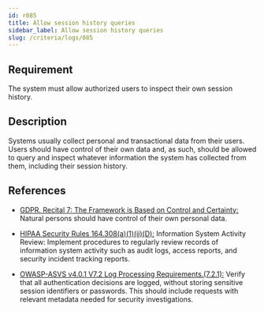 ```yaml
---
id: r085
title: Allow session history queries
sidebar_label: Allow session history queries
slug: /criteria/logs/085
---
```


## Requirement

The system must allow authorized users
to inspect their own session history.

## Description

Systems usually collect personal
and transactional data from their users.
Users should have control
of their own data and,
as such,
should be allowed to query
and inspect whatever information
the system has collected from them,
including their session history.

## References

- [GDPR. Recital 7: The Framework is Based on Control and Certainty:](https://gdpr-info.eu/recitals/no-7/)
Natural persons should have control
of their own personal data.

- [HIPAA Security Rules 164.308(a)(1)(ii)(D):](https://www.law.cornell.edu/cfr/text/45/164.308)
Information System Activity Review:
Implement procedures
to regularly review records of information system activity
 such as audit logs, access reports,
and security incident tracking reports.

- [OWASP-ASVS v4.0.1 V7.2 Log Processing Requirements.(7.2.1):](https://owasp.org/www-project-application-security-verification-standard/)
Verify that all authentication decisions
are logged,
without storing sensitive session identifiers
or passwords.
This should include requests
with relevant metadata needed
for security investigations.
